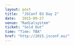 ```yaml
---
layout: post
title:  "JSConf EU Day 2"
date:   2015-09-27
venue: "Radialsystem"
ticket: "Sold Out"
time: "Time: TBA"
href: "http://2015.jsconf.eu/"
---
```

<!-- fill in the URL of your event host page if you haven't enough information for a detail page, so the event link won't point on the detail page at all -->
